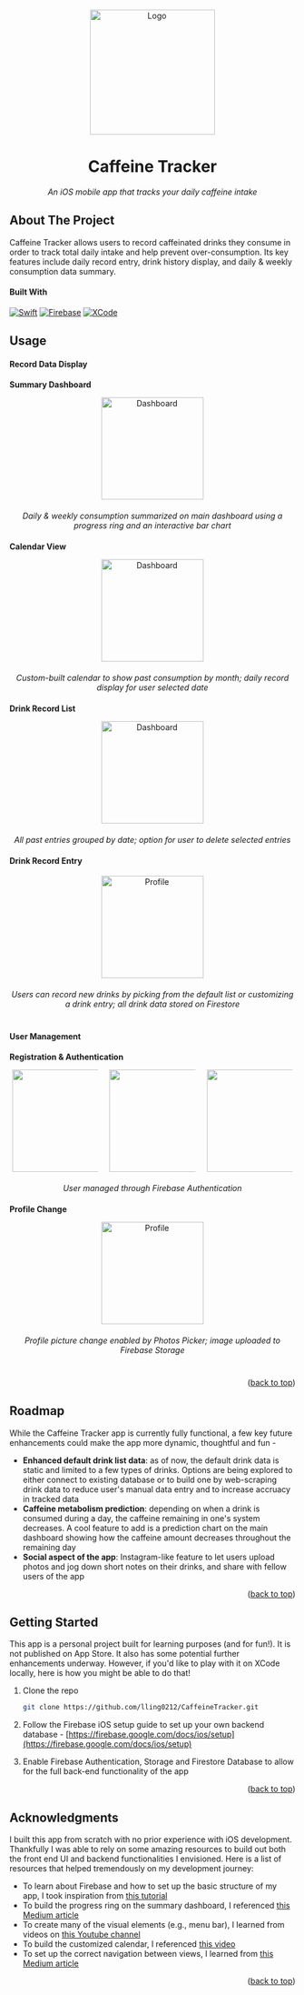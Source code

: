 <a name="readme-top"></a>

<!-- PROJECT LOGO -->
<br />
<div align="center">

  <a>
    <img src="CaffeineTracker/Others/icon.jpg" alt="Logo" width="220" height="220">
  </a>

<h1 align="center">Caffeine Tracker</h1>

  <p align="center" style="font-style: italic;">
    An iOS mobile app that tracks your daily caffeine intake
  </p>
  
</div>


<!-- ABOUT THE PROJECT -->
## About The Project

Caffeine Tracker allows users to record caffeinated drinks they consume in order to track total daily intake and help prevent over-consumption. Its key features include daily record entry, drink history display, and daily & weekly consumption data summary.




#### Built With

[![Swift][Swift]][Swift-url] [![Firebase][Firebase]][Firebase-url] [![XCode][XCode]][XCode-url] 




## Usage


#### Record Data Display

**Summary Dashboard**
<div style="text-align:center;">
  <img src="CaffeineTracker/Others/Dashboard.gif" alt="Dashboard" width="180">
  <div style="margin-top: 20px;"></div>
  <figcaption style="text-align:center"><em>Daily & weekly consumption summarized on main dashboard using a progress ring and an interactive bar chart</em></figcaption>
</div>

<div style="margin-top: 20px;"></div>

**Calendar View**
<div style="text-align:center;">
  <img src="CaffeineTracker/Others/Calendar.gif" alt="Dashboard" width="180">
  <div style="margin-top: 20px;"></div>
  <figcaption style="text-align:center"><em>Custom-built calendar to show past consumption by month; daily record display for user selected date</em></figcaption>
</div>

<div style="margin-top: 20px;"></div>

**Drink Record List**
<div style="text-align:center;">
  <img src="CaffeineTracker/Others/History.gif" alt="Dashboard" width="180">
  <div style="margin-top: 20px;"></div>
  <figcaption style="text-align:center"><em>All past entries grouped by date; option for user to delete selected entries</em></figcaption>
</div>

<div style="margin-top: 20px;"></div>


#### Drink Record Entry

<div style="text-align:center;">
  <img src="CaffeineTracker/Others/AddDrink.gif" alt="Profile" width="180">
  <div style="margin-top: 20px;"></div>
  <figcaption style="text-align:center"><em>Users can record new drinks by picking from the default list or customizing a drink entry; all drink data stored on Firestore</em></figcaption>
</div>

<div style="margin-top: 40px;"></div>


#### User Management

**Registration & Authentication**
<div style="display:flex; justify-content:center;">
    <img src="CaffeineTracker/Others/welcome.png" style="max-width:30%; width:180; height:auto; margin-right: 20px;">
    <img src="CaffeineTracker/Others/signin.png" style="max-width:30%; width:180; height:auto; margin-right: 20px;">
    <img src="CaffeineTracker/Others/register.png" style="max-width:30%; width:180; height:auto;">
</div>
<div style="margin-top: 20px;"></div>
<figcaption style="text-align:center"><em>User managed through Firebase Authentication</em></figcaption>

<div style="margin-top: 20px;"></div>

**Profile Change**
<div style="text-align:center;">
  <img src="CaffeineTracker/Others/Profile.gif" alt="Profile" width="180">
  <div style="margin-top: 20px;"></div>
  <figcaption style="text-align:center"><em>Profile picture change enabled by Photos Picker; image uploaded to Firebase Storage</em></figcaption>
</div>

<div style="margin-top: 40px;"></div>

<p align="right">(<a href="#readme-top">back to top</a>)</p>

<!-- ROADMAP -->
## Roadmap

While the Caffeine Tracker app is currently fully functional, a few key future enhancements could make the app more dynamic, thoughtful and fun - 

* **Enhanced default drink list data**: as of now, the default drink data is static and limited to a few types of drinks. Options are being explored to either connect to existing database or to build one by web-scraping drink data to reduce user's manual data entry and to increase accruacy in tracked data
* **Caffeine metabolism prediction**: depending on when a drink is consumed during a day, the caffeine remaining in one's system decreases. A cool feature to add is a prediction chart on the main dashboard showing how the caffeine amount decreases throughout the remaining day
* **Social aspect of the app**: Instagram-like feature to let users upload photos and jog down short notes on their drinks, and share with fellow users of the app 

<p align="right">(<a href="#readme-top">back to top</a>)</p>



<!-- GETTING STARTED -->
## Getting Started

This app is a personal project built for learning purposes (and for fun!). It is not published on App Store. It also has some potential further enhancements underway. However, if you'd like to play with it on XCode locally, here is how you might be able to do that!


1. Clone the repo
   ```sh
   git clone https://github.com/lling0212/CaffeineTracker.git
   ```

2. Follow the Firebase iOS setup guide to set up your own backend database - [https://firebase.google.com/docs/ios/setup](https://firebase.google.com/docs/ios/setup)

3. Enable Firebase Authentication, Storage and Firestore Database to allow for the full back-end functionality of the app

<p align="right">(<a href="#readme-top">back to top</a>)</p>




<!-- ACKNOWLEDGMENTS -->
## Acknowledgments

I built this app from scratch with no prior experience with iOS development. Thankfully I was able to rely on some amazing resources to build out both the front end UI and backend functionalities I envisioned. Here is a list of resources that helped tremendously on my development journey: 

* To learn about Firebase and how to set up the basic structure of my app, I took inspiration from [this tutorial](https://youtu.be/t_mypMqSXNw?si=b7Y9zPLR9Mm91Sq1)
* To build the progress ring on the summary dashboard, I referenced [this Medium article](https://medium.com/@frankjia/creating-activity-rings-in-swiftui-11ef7d336676#:~:text=To%20support%20percentages%20over%20100,over%20the%20last%20360%20degrees.)
* To create many of the visual elements (e.g., menu bar), I learned from videos on [this Youtube channel](https://www.youtube.com/@Kavsoft)
* To build the customized calendar, I referenced [this video](https://youtu.be/pOSQr7DI310?si=DLFOEwOJdXCVhNGN)
* To set up the correct navigation between views, I learned from [this Medium article](https://moussahellal.medium.com/navigation-in-swiftui-custom-and-complete-with-navigationstack-a12f8e8f8745)


<p align="right">(<a href="#readme-top">back to top</a>)</p>



<!-- MARKDOWN LINKS & IMAGES -->
[Swift]: https://img.shields.io/badge/Swift-FA7343?style=for-the-badge&logo=swift&logoColor=white
[Swift-url]: https://www.swift.org/
[XCode]: https://img.shields.io/badge/Xcode-007ACC?style=for-the-badge&logo=Xcode&logoColor=white
[XCode-url]: https://developer.apple.com/xcode/
[Firebase-url]: https://firebase.google.com/
[Firebase]: https://img.shields.io/badge/firebase-ffca28?style=for-the-badge&logo=firebase&logoColor=black
[Progress-bar-url]: https://medium.com/@frankjia/creating-activity-rings-in-swiftui-11ef7d336676#:~:text=To%20support%20percentages%20over%20100,over%20the%20last%20360%20degrees.
[Kavsoft-url]: https://www.youtube.com/@Kavsoft
[iOSAcademy-url]: https://youtu.be/t_mypMqSXNw?si=b7Y9zPLR9Mm91Sq1
[Calendar-url]: https://youtu.be/pOSQr7DI310?si=DLFOEwOJdXCVhNGN
[Navigation-url]: https://moussahellal.medium.com/navigation-in-swiftui-custom-and-complete-with-navigationstack-a12f8e8f8745